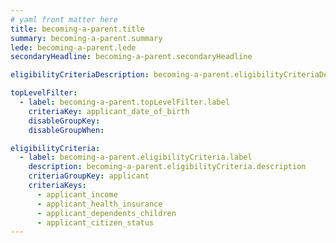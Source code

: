 ```yaml
---
# yaml front matter here
title: becoming-a-parent.title
summary: becoming-a-parent.summary
lede: becoming-a-parent.lede
secondaryHeadline: becoming-a-parent.secondaryHeadline

eligibilityCriteriaDescription: becoming-a-parent.eligibilityCriteriaDescription

topLevelFilter:
  - label: becoming-a-parent.topLevelFilter.label
    criteriaKey: applicant_date_of_birth
    disableGroupKey:
    disableGroupWhen:

eligibilityCriteria:
  - label: becoming-a-parent.eligibilityCriteria.label
    description: becoming-a-parent.eligibilityCriteria.description
    criteriaGroupKey: applicant
    criteriaKeys:
      - applicant_income
      - applicant_health_insurance
      - applicant_dependents_children
      - applicant_citizen_status
---
```

